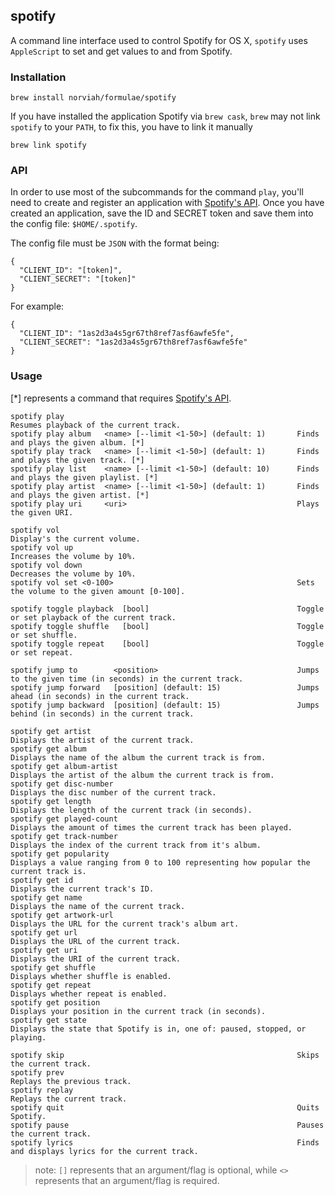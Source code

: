 ## spotify

A command line interface used to control Spotify for OS X, `spotify` uses `AppleScript` to set and get values to and from Spotify.

### Installation

```
brew install norviah/formulae/spotify
```

If you have installed the application Spotify via `brew cask`, `brew` may not link `spotify` to your `PATH`, to fix this, you have to link it manually

```
brew link spotify
```

### API

In order to use most of the subcommands for the command `play`, you'll need to create and register an application with [Spotify's API](https://developer.spotify.com/my-applications/#!/applications/create). Once you have created an application, save the ID and SECRET token and save them into the config file: `$HOME/.spotify`.

The config file must be `JSON` with the format being:
```
{
  "CLIENT_ID": "[token]",
  "CLIENT_SECRET": "[token]"
}
```

For example:

```
{
  "CLIENT_ID": "1as2d3a4s5gr67th8ref7asf6awfe5fe",
  "CLIENT_SECRET": "1as2d3a4s5gr67th8ref7asf6awfe5fe"
}
```

### Usage

[*] represents a command that requires [Spotify's API](https://developer.spotify.com/my-applications/#!/applications/create).


```
spotify play                                                    Resumes playback of the current track.
spotify play album   <name> [--limit <1-50>] (default: 1)       Finds and plays the given album. [*]
spotify play track   <name> [--limit <1-50>] (default: 1)       Finds and plays the given track. [*]
spotify play list    <name> [--limit <1-50>] (default: 10)      Finds and plays the given playlist. [*]
spotify play artist  <name> [--limit <1-50>] (default: 1)       Finds and plays the given artist. [*]
spotify play uri     <uri>                                      Plays the given URI.

spotify vol                                                     Display's the current volume.
spotify vol up                                                  Increases the volume by 10%.
spotify vol down                                                Decreases the volume by 10%.
spotify vol set <0-100>                                         Sets the volume to the given amount [0-100].

spotify toggle playback  [bool]                                 Toggle or set playback of the current track.
spotify toggle shuffle   [bool]                                 Toggle or set shuffle.
spotify toggle repeat    [bool]                                 Toggle or set repeat.

spotify jump to        <position>                               Jumps to the given time (in seconds) in the current track.
spotify jump forward   [position] (default: 15)                 Jumps ahead (in seconds) in the current track.
spotify jump backward  [position] (default: 15)                 Jumps behind (in seconds) in the current track.

spotify get artist                                              Displays the artist of the current track.
spotify get album                                               Displays the name of the album the current track is from.
spotify get album-artist                                        Displays the artist of the album the current track is from.
spotify get disc-number                                         Displays the disc number of the current track.
spotify get length                                              Displays the length of the current track (in seconds).
spotify get played-count                                        Displays the amount of times the current track has been played.
spotify get track-number                                        Displays the index of the current track from it's album.
spotify get popularity                                          Displays a value ranging from 0 to 100 representing how popular the current track is.
spotify get id                                                  Displays the current track's ID.
spotify get name                                                Displays the name of the current track.
spotify get artwork-url                                         Displays the URL for the current track's album art.
spotify get url                                                 Displays the URL of the current track.
spotify get uri                                                 Displays the URI of the current track.
spotify get shuffle                                             Displays whether shuffle is enabled.
spotify get repeat                                              Displays whether repeat is enabled.
spotify get position                                            Displays your position in the current track (in seconds).
spotify get state                                               Displays the state that Spotify is in, one of: paused, stopped, or playing.

spotify skip                                                    Skips the current track.
spotify prev                                                    Replays the previous track.
spotify replay                                                  Replays the current track.
spotify quit                                                    Quits Spotify.
spotify pause                                                   Pauses the current track.
spotify lyrics                                                  Finds and displays lyrics for the current track.
```

> note: `[]` represents that an argument/flag is optional, while `<>` represents that an argument/flag is required.
